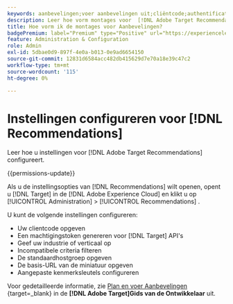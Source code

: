 ```yaml
---
keywords: aanbevelingen;voer aanbevelingen uit;cliëntcode;authentificatietoken;industrie verticaal;filter onverenigbaar wijze;standaard gastheergroep;duimnagelbasis;produceer authentificatietoken;authentificatietoken;
description: Leer hoe vorm montages voor  [!DNL Adobe Target Recommendations].
title: Hoe vorm ik de montages voor Aanbevelingen?
badgePremium: label="Premium" type="Positive" url="https://experienceleague.adobe.com/docs/target/using/introduction/intro.html?lang=nl-NL#premium newtab=true" tooltip="Kijk wat er in Target Premium is opgenomen."
feature: Administration & Configuration
role: Admin
exl-id: 5dbae0d9-897f-4e0a-b013-0e9ad6654150
source-git-commit: 12831d6584acc482db415629d7e70a18e39c47c2
workflow-type: tm+mt
source-wordcount: '115'
ht-degree: 0%

---
```


# Instellingen configureren voor [!DNL Recommendations]

Leer hoe u instellingen voor [!DNL Adobe Target Recommendations] configureert.

{{permissions-update}}

Als u de instellingsopties van [!DNL Recommendations] wilt openen, opent u [!DNL Target] in de [!DNL Adobe Experience Cloud] en klikt u op [!UICONTROL Administration] > [!UICONTROL Recommendations] .

U kunt de volgende instellingen configureren:

* Uw clientcode opgeven
* Een machtigingstoken genereren voor [!DNL Target] API&#39;s
* Geef uw industrie of verticaal op
* Incompatibele criteria filteren
* De standaardhostgroep opgeven
* De basis-URL van de miniatuur opgeven
* Aangepaste kenmerksleutels configureren

Voor gedetailleerde informatie, zie [ Plan en voer Aanbevelingen ](https://experienceleague.adobe.com/nl/docs/target-dev/developer/recommendations){target=_blank} in de **[!DNL Adobe Target]Gids van de Ontwikkelaar** uit.
